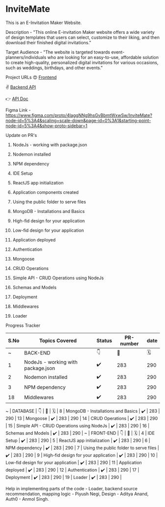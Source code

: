 # InviteMate

This is an E-Invitation Maker Website.

Description - "This online E-invitation Maker website offers a wide variety of design templates that users can select, customize to their liking, and then download their finished digital invitations."

Target Audience - "The website is targeted towards event-planners/individuals who are looking for an easy-to-use, affordable solution to create high-quality, personalized digital invitations for various occasions, such as weddings, birthdays, and other events." 

Project URLs
😍 [Frontend](https://invitemate.netlify.app/)

✌️ [Backend API](https://invitemate.onrender.com/)

👉 [API Doc](https://documenter.getpostman.com/view/26294427/2s93RZMVH8)

Figma Link - https://www.figma.com/proto/4IaggNNg9hsGvBbmtWxwSw/InviteMate?node-id=5%3A4&scaling=scale-down&page-id=0%3A1&starting-point-node-id=5%3A4&show-proto-sidebar=1

Update on PR's

1. NodeJs - working with package.json

2. Nodemon installed

3. NPM dependency

4. IDE Setup

5. ReactJS app initialization

6. Application components created

7. Using the public folder to serve files

8. MongoDB - Installations and Basics

9. High-fid design for your application

10. Low-fid design for your application

11. Application deployed

12. Authentication

13. Mongoose 

14. CRUD Operations

15. Simple API - CRUD Operations using NodeJs

16. Schemas and Models

17. Deployment

18. Middlewares

19. Loader

Progress Tracker

 S.No | Topics Covered| Status | PR-number | date |
--- | --- | --- | --- | --- |
 ~ | BACK-END | 👇 |	🔗	| 🗓️ |
  1 | NodeJs - working with package.json | ✔️ | 283 | 290 |
  2 | Nodemon installed | ✔️ | 283 | 290 |
  3 | NPM dependency | ✔️ | 283 | 290 |
  18| Middlewares | ✔️ | 283 | 290 |
  
 ~ | DATABASE | 👇 |	🔗	| 🗓️ |
  8 | MongoDB - Installations and Basics | ✔️ | 283 | 290 |
 13 | Mongoose | ✔️ | 283 | 290 |
 14 | CRUD Operations | ✔️ | 283 | 290 |
 15 | Simple API - CRUD Operations using NodeJs | ✔️ | 283 | 290 |
 16 | Schemas and Models | ✔️ | 283 | 290 |
 ~ | FRONT-END | 👇 |	🔗	| 🗓️ |
  4 | IDE Setup | ✔️ | 283 | 290 |
  5 | ReactJS app initialization | ✔️ | 283 | 290 |
  6 | NPM dependency | ✔️ | 283 | 290 |
  7 | Using the public folder to serve files | ✔️ | 283 | 290 |
  9 | High-fid design for your application | ✔️ | 283 | 290 |
 10 | Low-fid design for your application | ✔️ | 283 | 290 |
 11 | Application deployed | ✔️ | 283 | 290 |
 12 | Authentication | ✔️ | 283 | 290 |
 17 | Deployment | ✔️ | 283 | 290 |
 19 | Loader | ✔️ | 283 | 290 |


 

Help in implementing parts of the code  -
Loader, backend source recommendation, mapping logic - Piyush Negi,
Design - Aditya Anand,
Auth0 - Anmol Singh.






